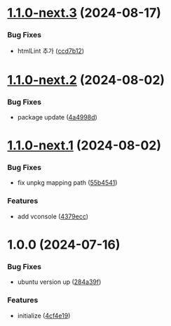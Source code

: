 # [1.1.0-next.3](https://github.com/jl917/web-wizard/compare/v1.1.0-next.2...v1.1.0-next.3) (2024-08-17)


### Bug Fixes

* htmlLint 추가 ([ccd7b12](https://github.com/jl917/web-wizard/commit/ccd7b12f3fe4b5826173310c634916a02280615e))

# [1.1.0-next.2](https://github.com/jl917/web-wizard/compare/v1.1.0-next.1...v1.1.0-next.2) (2024-08-02)


### Bug Fixes

* package update ([4a4998d](https://github.com/jl917/web-wizard/commit/4a4998d2a81d0984ea37eccfb97f6b05ee27ffae))

# [1.1.0-next.1](https://github.com/jl917/web-wizard/compare/v1.0.0...v1.1.0-next.1) (2024-08-02)


### Bug Fixes

* fix unpkg mapping path ([55b4541](https://github.com/jl917/web-wizard/commit/55b454180c1a02ad19535697f6c84d226fd61797))


### Features

* add vconsole ([4379ecc](https://github.com/jl917/web-wizard/commit/4379eccb3130eeb2480f4ac5594b7f8f1dfbca79))

# 1.0.0 (2024-07-16)


### Bug Fixes

* ubuntu version up ([284a39f](https://github.com/jl917/web-wizard/commit/284a39f188c8b1c20b1029a912a514f77b812ca2))


### Features

* initialize ([4cf4e19](https://github.com/jl917/web-wizard/commit/4cf4e19bb55c9ee54ef3fc509e33b383542be8b4))
